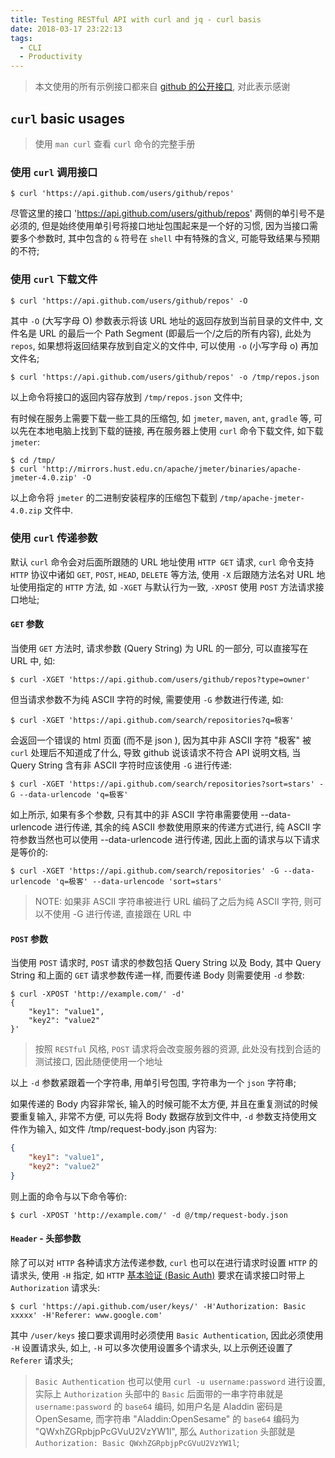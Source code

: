 ```yaml
---
title: Testing RESTful API with curl and jq - curl basis
date: 2018-03-17 23:22:13
tags: 
  - CLI
  - Productivity
---
```


> 本文使用的所有示例接口都来自 [github 的公开接口](https://developer.github.com/v3/), 对此表示感谢

## `curl` basic usages

> 使用 `man curl` 查看 `curl` 命令的完整手册

### 使用 `curl` 调用接口

```shell
$ curl 'https://api.github.com/users/github/repos'
```

尽管这里的接口 'https://api.github.com/users/github/repos' 两侧的单引号不是必须的, 但是始终使用单引号将接口地址包围起来是一个好的习惯, 因为当接口需要多个参数时, 其中包含的 `&` 符号在 `shell` 中有特殊的含义, 可能导致结果与预期的不符;

### 使用 `curl` 下载文件

```shell
$ curl 'https://api.github.com/users/github/repos' -O
```

其中 `-O` (大写字母 O) 参数表示将该 URL 地址的返回存放到当前目录的文件中, 文件名是 URL 的最后一个 Path Segment (即最后一个/之后的所有内容), 此处为 `repos`, 如果想将返回结果存放到自定义的文件中, 可以使用 `-o` (小写字母 o) 再加文件名;

```shell
$ curl 'https://api.github.com/users/github/repos' -o /tmp/repos.json
```

以上命令将接口的返回内容存放到 `/tmp/repos.json` 文件中;

有时候在服务上需要下载一些工具的压缩包, 如 `jmeter`, `maven`, `ant`, `gradle` 等, 可以先在本地电脑上找到下载的链接, 再在服务器上使用 `curl` 命令下载文件, 如下载 `jmeter`:

```shell
$ cd /tmp/
$ curl 'http://mirrors.hust.edu.cn/apache/jmeter/binaries/apache-jmeter-4.0.zip' -O
```

以上命令将 `jmeter` 的二进制安装程序的压缩包下载到 `/tmp/apache-jmeter-4.0.zip` 文件中.

### 使用 `curl` 传递参数

默认 `curl` 命令会对后面所跟随的 URL 地址使用 `HTTP GET` 请求, `curl` 命令支持 `HTTP` 协议中诸如 `GET`, `POST`, `HEAD`, `DELETE` 等方法, 使用 `-X` 后跟随方法名对 URL 地址使用指定的 `HTTP` 方法, 如 `-XGET` 与默认行为一致, `-XPOST` 使用 `POST` 方法请求接口地址;

#### `GET` 参数

当使用 `GET` 方法时, 请求参数 (Query String) 为 URL 的一部分, 可以直接写在 URL 中, 如:

```shell
$ curl -XGET 'https://api.github.com/users/github/repos?type=owner'
```

但当请求参数不为纯 ASCII 字符的时候, 需要使用 `-G` 参数进行传递, 如:

```shell
$ curl -XGET 'https://api.github.com/search/repositories?q=极客' 
```

会返回一个错误的 html 页面 (而不是 json ), 因为其中非 ASCII 字符 "极客" 被 `curl` 处理后不知道成了什么, 导致 github 说该请求不符合 API 说明文档, 当 Query String 含有非 ASCII 字符时应该使用 `-G` 进行传递:

```shell
$ curl -XGET 'https://api.github.com/search/repositories?sort=stars' -G --data-urlencode 'q=极客'
```

如上所示, 如果有多个参数, 只有其中的非 ASCII 字符串需要使用 --data-urlencode 进行传递, 其余的纯 ASCII 参数使用原来的传递方式进行, 纯 ASCII 字符参数当然也可以使用 --data-urlencode 进行传递, 因此上面的请求与以下请求是等价的:

```shell
$ curl -XGET 'https://api.github.com/search/repositories' -G --data-urlencode 'q=极客' --data-urlencode 'sort=stars'
```

> NOTE: 如果非 ASCII 字符串被进行 URL 编码了之后为纯 ASCII 字符, 则可以不使用 -G 进行传递, 直接跟在 URL 中

#### `POST` 参数

当使用 `POST` 请求时, `POST` 请求的参数包括 Query String 以及 Body, 其中 Query String 和上面的 `GET` 请求参数传递一样, 而要传递 Body 则需要使用 `-d` 参数:

```shell
$ curl -XPOST 'http://example.com/' -d'
{
	"key1": "value1",
	"key2": "value2"
}'
```

> 按照 `RESTful` 风格, `POST` 请求将会改变服务器的资源, 此处没有找到合适的测试接口, 因此随便使用一个地址

以上 `-d` 参数紧跟着一个字符串, 用单引号包围, 字符串为一个 `json` 字符串;

如果传递的 Body 内容非常长, 输入的时候可能不太方便, 并且在重复测试的时候要重复输入, 非常不方便, 可以先将 Body 数据存放到文件中, `-d` 参数支持使用文件作为输入, 如文件 /tmp/request-body.json 内容为:

```json
{
	"key1": "value1",
	"key2": "value2"
}
```

则上面的命令与以下命令等价:

```shell
$ curl -XPOST 'http://example.com/' -d @/tmp/request-body.json
```

#### `Header` - 头部参数

除了可以对 `HTTP` 各种请求方法传递参数, `curl` 也可以在进行请求时设置 `HTTP` 的请求头, 使用 `-H` 指定, 如 `HTTP` [基本验证 (Basic Auth)](https://en.wikipedia.org/wiki/Basic_access_authentication) 要求在请求接口时带上 `Authorization` 请求头:

```shell
$ curl 'https://api.github.com/user/keys/' -H'Authorization: Basic xxxxx' -H'Referer: www.google.com'
```

其中 `/user/keys` 接口要求调用时必须使用 `Basic Authentication`, 因此必须使用 `-H` 设置请求头, 如上, `-H` 可以多次使用设置多个请求头, 以上示例还设置了 `Referer` 请求头;

> `Basic Authentication` 也可以使用 `curl -u username:password` 进行设置, 实际上 `Authorization` 头部中的 `Basic` 后面带的一串字符串就是 `username:password` 的 `base64` 编码, 如用户名是 Aladdin 密码是 OpenSesame, 而字符串 "Aladdin:OpenSesame" 的 `base64` 编码为 "QWxhZGRpbjpPcGVuU2VzYW1l", 那么 `Authorization` 头部就是 `Authorization: Basic QWxhZGRpbjpPcGVuU2VzYW1l`;
